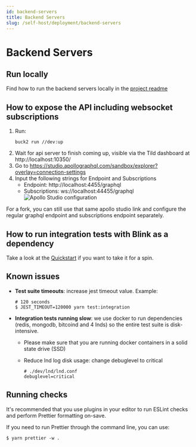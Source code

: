```yaml
---
id: backend-servers
title: Backend Servers
slug: /self-host/deployment/backend-servers
---
```


# Backend Servers

## Run locally

Find how to run the backend servers locally in the [project readme](https://github.com/blinkbitcoin/blink#local-development-setup)

## How to expose the API including websocket subscriptions

1. Run:
    ```
    buck2 run //dev:up
    ```
1. Wait for api server to finish coming up, visible via the Tild dashboard at http://localhost:10350/
1. Go to https://studio.apollographql.com/sandbox/explorer?overlay=connection-settings
1. Input the following strings for Endpoint and Subscriptions
    * Endpoint: http://localhost:4455/graphql
    * Subscriptions: ws://localhost:44455/graphql
  ![Apollo Studio configuration](/img/backend_servers_apollo_config.png)

For a fork, you can still use that same apollo studio link and configure the regular graphql endpoint and subscriptions endpoint separately.

## How to run integration tests with Blink as a dependency

Take a look at the [Quickstart](https://github.com/blinkbitcoin/blink/tree/main/quickstart) if you want to take it for a spin.

## Known issues

*   **Test suite timeouts**: increase jest timeout value. Example:

    ```
    # 120 seconds
    $ JEST_TIMEOUT=120000 yarn test:integration
    ```
* **Integration tests running slow**: we use docker to run dependencies (redis, mongodb, bitcoind and 4 lnds) so the entire test suite is disk-intensive.
  * Please make sure that you are running docker containers in a solid state drive (SSD)
  *   Reduce lnd log disk usage: change debuglevel to critical

      ```
      # ./dev/lnd/lnd.conf
      debuglevel=critical
      ```


## Running checks

It's recommended that you use plugins in your editor to run ESLint checks and perform Prettier formatting on-save.

If you need to run Prettier through the command line, you can use:

```
$ yarn prettier -w .
```
